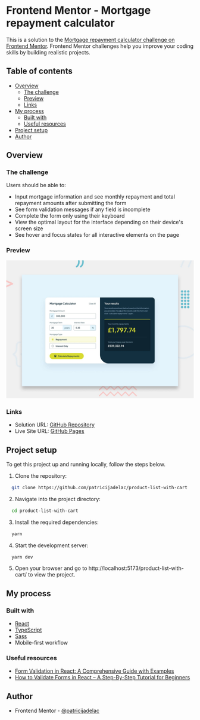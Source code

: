 # Frontend Mentor - Mortgage repayment calculator

This is a solution to the [Mortgage repayment calculator challenge on Frontend Mentor](https://www.frontendmentor.io/challenges/mortgage-repayment-calculator-Galx1LXK73). Frontend Mentor challenges help you improve your coding skills by building realistic projects.

## Table of contents

- [Overview](#overview)
  - [The challenge](#the-challenge)
  - [Preview](#preview)
  - [Links](#links)
- [My process](#my-process)
  - [Built with](#built-with)
  - [Useful resources](#useful-resources)
- [Project setup](#project-setup)
- [Author](#author)

## Overview

### The challenge

Users should be able to:

- Input mortgage information and see monthly repayment and total repayment amounts after submitting the form
- See form validation messages if any field is incomplete
- Complete the form only using their keyboard
- View the optimal layout for the interface depending on their device's screen size
- See hover and focus states for all interactive elements on the page

### Preview

![Desktop preview](./public/desktop-preview.jpg)

### Links

- Solution URL: [GitHub Repository](https://github.com/patricijadelac/mortgage-repayment-calculator)
- Live Site URL: [GitHub Pages](https://patricijadelac.github.io/mortgage-repayment-calculator/)

## Project setup

To get this project up and running locally, follow the steps below.

1. Clone the repository:

```bash
  git clone https://github.com/patricijadelac/product-list-with-cart
```

2. Navigate into the project directory:

```bash
  cd product-list-with-cart
```

3. Install the required dependencies:

```bash
  yarn
```

4. Start the development server:

```bash
  yarn dev
```

5. Open your browser and go to http://localhost:5173/product-list-with-cart/ to view the project.

## My process

### Built with

- [React](https://reactjs.org/)
- [TypeScript](https://www.typescriptlang.org/)
- [Sass](https://sass-lang.com/)
- Mobile-first workflow

### Useful resources

- [Form Validation in React: A Comprehensive Guide with Examples](https://codewithpawan.medium.com/form-validation-in-react-a-comprehensive-guide-with-examples-c12e1c8671f2)
- [How to Validate Forms in React – A Step-By-Step Tutorial for Beginners](https://www.freecodecamp.org/news/how-to-validate-forms-in-react/)

## Author

- Frontend Mentor - [@patricijadelac](https://www.frontendmentor.io/profile/patricijadelac)
